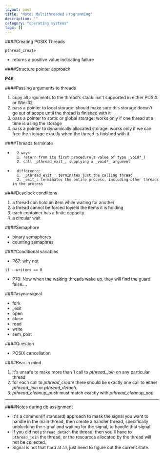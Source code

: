 ```yaml
---
layout: post
title: "Note: Multithreaded Programming"
description: ""
category: "operating systems"
tags: []
---
```


####Creating POSIX Threads

```
pthread_create
```

- returns a positive value indicating failure

####Structure pointer approach

**P46**

####Passing arguments to threads

1. copy all arguments to the thread's stack: isn't supported in either POSIX or Win-32
2. pass a pointer to local storage: should make sure this storage doesn't go out of scope until the thread is finished with it
3. pass a pointer to static or global storage: works only if one thread at a time is using the storage
4. pass a pointer to dynamically allocated storage: works only if we can free the storage exactly when the thread is finished with it

####Threads terminate

-       2 ways:
        1. return from its first procedure(a value of type _void*_)
        2. call _pthread_exit_, supplying a _void*_ argument

-       difference:
        1. _pthread_exit_: terminates just the calling thread
        2. _exit_: terminates the entire process, including other threads in the process

####Deadlock conditions

1. a thread can hold an item while waiting for another
2. a thread cannot be forced toyield the items it is holding
3. each container has a finite capacity
4. a circular wait

####Semaphore

- binary semaphores
- counting semaphres

####Conditional variables

- P67: why not
```
if --writers == 0
```
- P70: Now when the waiting threads wake up, they will find the guard false....

####async-signal

- fork
- _exit
- open
- close
- read
- write
- sem_post

####Question

- POSIX cancellation

####Bear in mind

1. it's unsafe to make more than 1 call to _pthread_join_ on any particular thread
2. for each call to _pthread_create_ there should be exactly one call to either _pthread_join_ or _pthread_detach_.
3. _pthread_cleanup_push_ must match exactly with _pthread_cleanup_pop_

***

####Notes during db assignment

- It's a common(if standard) approach to mask the signal you want to handle in the main thread, then create a handler thread, specifically unblocking the signal and waiting for the signal, to handle that signal.
- If you did not ```pthread_detach``` the thread, then you'll have to ```pthread_join``` the thread, or the resources allocated by the thread will not be collected.
- Signal is not that hard at all, just need to figure out the current state.
